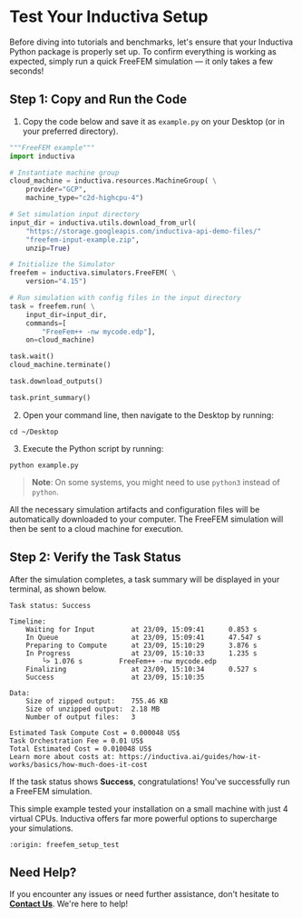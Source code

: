 # Test Your Inductiva Setup
Before diving into tutorials and benchmarks, let's ensure that your Inductiva Python package is properly set up. To confirm everything is working as expected, simply run a quick FreeFEM simulation — it only takes a few seconds!

## Step 1: Copy and Run the Code

1. Copy the code below and save it as `example.py` on your Desktop (or in your preferred directory).

```python
"""FreeFEM example"""
import inductiva

# Instantiate machine group
cloud_machine = inductiva.resources.MachineGroup( \
    provider="GCP",
    machine_type="c2d-highcpu-4")

# Set simulation input directory
input_dir = inductiva.utils.download_from_url(
    "https://storage.googleapis.com/inductiva-api-demo-files/"
    "freefem-input-example.zip",
    unzip=True)

# Initialize the Simulator
freefem = inductiva.simulators.FreeFEM( \
    version="4.15")

# Run simulation with config files in the input directory
task = freefem.run( \
    input_dir=input_dir,
    commands=[
        "FreeFem++ -nw mycode.edp"],
    on=cloud_machine)

task.wait()
cloud_machine.terminate()

task.download_outputs()

task.print_summary()

```

2. Open your command line, then navigate to the Desktop by running:

```
cd ~/Desktop
```

3. Execute the Python script by running:

```
python example.py
```

> **Note**: On some systems, you might need to use `python3` instead of `python`.

All the necessary simulation artifacts and configuration files will be automatically downloaded to your computer. The FreeFEM simulation will then be sent to a cloud machine for execution.

## Step 2: Verify the Task Status
After the simulation completes, a task summary will be displayed in your terminal, as shown below. 

```
Task status: Success

Timeline:
	Waiting for Input         at 23/09, 15:09:41      0.853 s
	In Queue                  at 23/09, 15:09:41      47.547 s
	Preparing to Compute      at 23/09, 15:10:29      3.876 s
	In Progress               at 23/09, 15:10:33      1.235 s
		└> 1.076 s         FreeFem++ -nw mycode.edp
	Finalizing                at 23/09, 15:10:34      0.527 s
	Success                   at 23/09, 15:10:35      

Data:
	Size of zipped output:    755.46 KB
	Size of unzipped output:  2.18 MB
	Number of output files:   3

Estimated Task Compute Cost = 0.000048 US$
Task Orchestration Fee = 0.01 US$
Total Estimated Cost = 0.010048 US$
Learn more about costs at: https://inductiva.ai/guides/how-it-works/basics/how-much-does-it-cost
```

If the task status shows **Success**, congratulations! You've successfully run a FreeFEM simulation.

This simple example tested your installation on a small machine with just 4 virtual CPUs. Inductiva offers far more powerful options to supercharge your simulations.

```{banner_small}
:origin: freefem_setup_test
```

## Need Help?
If you encounter any issues or need further assistance, don't hesitate to [**Contact Us**](mailto:support@inductiva.ai). We're here to help!
